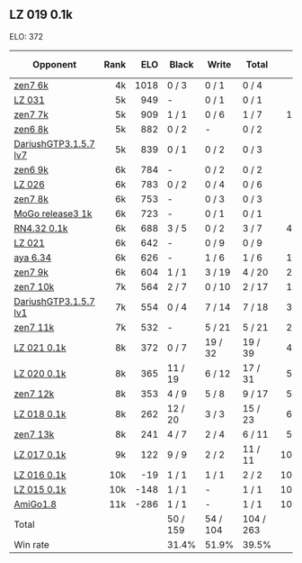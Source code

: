 ## LZ 019 0.1k ##

ELO: 372

Opponent | Rank | ELO | Black | Write | Total | Win rate
---------|-----:|----:|-------|-------|-------|-------:
[zen7 6k](zen7%206k.md) | 4k | 1018 | 0 / 3 | 0 / 1 | 0 / 4 | 0.0%
[LZ 031](LZ%20031.md) | 5k | 949 | - | 0 / 1 | 0 / 1 | 0.0%
[zen7 7k](zen7%207k.md) | 5k | 909 | 1 / 1 | 0 / 6 | 1 / 7 | 14.3%
[zen6 8k](zen6%208k.md) | 5k | 882 | 0 / 2 | - | 0 / 2 | 0.0%
[DariushGTP3.1.5.7 lv7](DariushGTP3.1.5.7%20lv7.md) | 5k | 839 | 0 / 1 | 0 / 2 | 0 / 3 | 0.0%
[zen6 9k](zen6%209k.md) | 6k | 784 | - | 0 / 2 | 0 / 2 | 0.0%
[LZ 026](LZ%20026.md) | 6k | 783 | 0 / 2 | 0 / 4 | 0 / 6 | 0.0%
[zen7 8k](zen7%208k.md) | 6k | 753 | - | 0 / 3 | 0 / 3 | 0.0%
[MoGo release3 1k](MoGo%20release3%201k.md) | 6k | 723 | - | 0 / 1 | 0 / 1 | 0.0%
[RN4.32 0.1k](RN4.32%200.1k.md) | 6k | 688 | 3 / 5 | 0 / 2 | 3 / 7 | 42.9%
[LZ 021](LZ%20021.md) | 6k | 642 | - | 0 / 9 | 0 / 9 | 0.0%
[aya 6.34](aya%206.34.md) | 6k | 626 | - | 1 / 6 | 1 / 6 | 16.7%
[zen7 9k](zen7%209k.md) | 6k | 604 | 1 / 1 | 3 / 19 | 4 / 20 | 20.0%
[zen7 10k](zen7%2010k.md) | 7k | 564 | 2 / 7 | 0 / 10 | 2 / 17 | 11.8%
[DariushGTP3.1.5.7 lv1](DariushGTP3.1.5.7%20lv1.md) | 7k | 554 | 0 / 4 | 7 / 14 | 7 / 18 | 38.9%
[zen7 11k](zen7%2011k.md) | 7k | 532 | - | 5 / 21 | 5 / 21 | 23.8%
[LZ 021 0.1k](LZ%20021%200.1k.md) | 8k | 372 | 0 / 7 | 19 / 32 | 19 / 39 | 48.7%
[LZ 020 0.1k](LZ%20020%200.1k.md) | 8k | 365 | 11 / 19 | 6 / 12 | 17 / 31 | 54.8%
[zen7 12k](zen7%2012k.md) | 8k | 353 | 4 / 9 | 5 / 8 | 9 / 17 | 52.9%
[LZ 018 0.1k](LZ%20018%200.1k.md) | 8k | 262 | 12 / 20 | 3 / 3 | 15 / 23 | 65.2%
[zen7 13k](zen7%2013k.md) | 8k | 241 | 4 / 7 | 2 / 4 | 6 / 11 | 54.5%
[LZ 017 0.1k](LZ%20017%200.1k.md) | 9k | 122 | 9 / 9 | 2 / 2 | 11 / 11 | 100.0%
[LZ 016 0.1k](LZ%20016%200.1k.md) | 10k | -19 | 1 / 1 | 1 / 1 | 2 / 2 | 100.0%
[LZ 015 0.1k](LZ%20015%200.1k.md) | 10k | -148 | 1 / 1 | - | 1 / 1 | 100.0%
[AmiGo1.8](AmiGo1.8.md) | 11k | -286 | 1 / 1 | - | 1 / 1 | 100.0%
Total | | | 50 / 159 | 54 / 104 | 104 / 263 | 
Win rate| | | 31.4% | 51.9% | 39.5% | 
